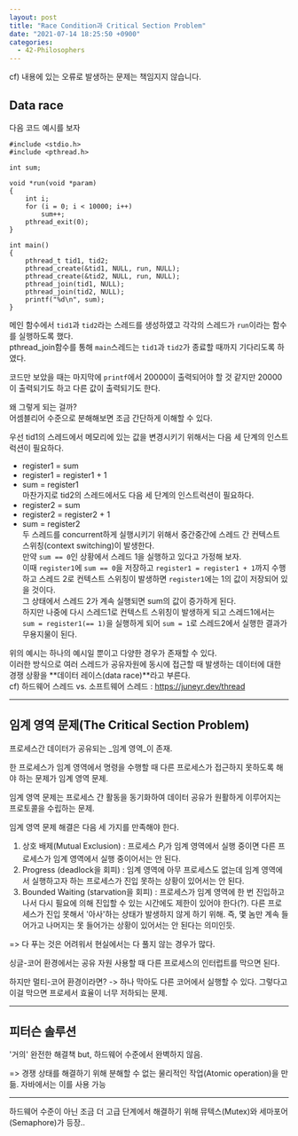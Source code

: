 ```yaml
---
layout: post
title: "Race Condition과 Critical Section Problem"
date: "2021-07-14 18:25:50 +0900"
categories:
  - 42-Philosophers
---
```

cf) 내용에 있는 오류로 발생하는 문제는 책임지지 않습니다.
 


## Data race


다음 코드 예시를 보자



```False
#include <stdio.h>
#include <pthread.h>

int sum;

void *run(void *param)
{
    int i;
    for (i = 0; i < 10000; i++)
        sum++;
    pthread_exit(0);
}

int main()
{
    pthread_t tid1, tid2;
    pthread_create(&tid1, NULL, run, NULL);
    pthread_create(&tid2, NULL, run, NULL);
    pthread_join(tid1, NULL);
    pthread_join(tid2, NULL);
    printf("%d\n", sum);
}
```


 메인 함수에서 `tid1`과 `tid2`라는
 스레드를 생성하였고 각각의 스레드가 `run`이라는
 함수를 실행하도록 했다.  
pthread\_join함수를 통해
 `main`스레드는 `tid1`과
 `tid2`가 종료할 때까지 기다리도록 하였다.
 



 코드만 보았을 때는 마지막에 `printf`에서 20000이
 출력되어야 할 것 같지만 20000이 출력되기도 하고 다른 값이
 출력되기도 한다.
 



 왜 그렇게 되는 걸까?  
어셈블리어 수준으로 분해해보면
 조금 간단하게 이해할 수 있다.
 



 우선 tid1의 스레드에서 메모리에 있는 값을 변경시키기
 위해서는 다음 세 단계의 인스트럭션이 필요하다.
 


- register1 \= sum
- register1 \= register1 \+ 1
- sum \= register1  
마찬가지로 tid2의 스레드에서도 다음
 세 단계의 인스트럭션이 필요하다.
- register2 \= sum
- register2 \= register2 \+ 1
- sum \= register2  
두 스레드를 concurrent하게 실행시키기
 위해서 중간중간에 스레드 간 컨텍스트 스위칭(context
 switching)이 발생한다.  
만약 `sum == 0`인
 상황에서 스레드 1을 실행하고 있다고 가정해 보자.  
이때
 `register1`에 `sum == 0`을 저장하고
 `register1 = register1 + 1`까지 수행하고 스레드
 2로 컨텍스트 스위칭이 발생하면 `register1`에는
 1의 값이 저장되어 있을 것이다.  
그 상태에서 스레드 2가
 계속 실행되면 sum의 값이 증가하게 된다.  
하지만 나중에
 다시 스레드1로 컨텍스트 스위칭이 발생하게 되고
 스레드1에서는 `sum = register1(== 1)`을
 실행하게 되어 `sum = 1`로 스레드2에서 실행한
 결과가 무용지물이 된다.



 위의 예시는 하나의 예시일 뿐이고 다양한 경우가 존재할 수
 있다.  
이러한 방식으로 여러 스레드가 공유자원에 동시에
 접근할 때 발생하는 데이터에 대한 경쟁 상황을
 **데이터 레이스(data race)**라고 부른다.  
cf)
 하드웨어 스레드 vs. 소프트웨어 스레드 :
 <https://juneyr.dev/thread>





---


## 임계 영역 문제(The Critical Section Problem)


프로세스간 데이터가 공유되는 \_임계 영역\_이 존재.



 한 프로세스가 임계 영역에서 명령을 수행할 때 다른 프로세스가
 접근하지 못하도록 해야 하는 문제가 임계 영역 문제.
 



 임계 영역 문제는 프로세스 간 활동을 동기화하여 데이터 공유가
 원활하게 이루어지는 프로토콜을 수립하는 문제.
 


임계 영역 문제 해결은 다음 세 가지를 만족해야 한다.


1. 상호 배제(Mutual Exclusion) : 프로세스 $P_i$가 임계
 영역에서 실행 중이면 다른 프로세스가 임계 영역에서 실행
 중이어서는 안 된다.
2. Progress (deadlock을 회피) : 임계 영역에 아무 프로세스도
 없는데 임계 영역에서 실행하고자 하는 프로세스가 진입
 못하는 상황이 있어서는 안 된다.
3. Bounded Waiting (starvation을 회피) : 프로세스가 임계
 영역에 한 번 진입하고 나서 다시 필요에 의해 진입할 수 있는
 시간에도 제한이 있어야 한다(?). 다른 프로세스가 진입
 못해서 '아사'하는 상태가 발생하지 않게 하기 위해.
 즉, 몇 놈만 계속 들어가고 나머지는 못 들어가는 상황이
 있어서는 안 된다는 의미인듯.



 \=\> 다 푸는 것은 어려워서 현실에서는 다 풀지 않는 경우가
 많다.
 



 싱글\-코어 환경에서는 공유 자원 사용할 때 다른 프로세스의
 인터럽트를 막으면 된다.
 



 하지만 멀티\-코어 환경이라면? \-\> 하나 막아도 다른 코어에서
 실행할 수 있다. 그렇다고 이걸 막으면 프로세서 효율이 너무
 저하되는 문제.
 




---


## 피터슨 솔루션



 '거의' 완전한 해결책 but, 하드웨어 수준에서 완벽하지
 않음.
 



 \=\> 경쟁 상태를 해결하기 위해 분해할 수 없는 물리적인
 작업(Atomic operation)을 만듦. 자바에서는 이를 사용 가능
 




---



 하드웨어 수준이 아닌 조금 더 고급 단계에서 해결하기 위해
 뮤텍스(Mutex)와 세마포어(Semaphore)가 등장..

